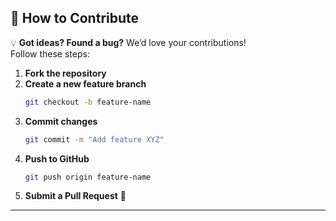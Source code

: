 
## **📢 How to Contribute**  

💡 **Got ideas? Found a bug?** We’d love your contributions!  
Follow these steps:  

1. **Fork the repository**  
2. **Create a new feature branch**  
   ```bash
   git checkout -b feature-name
   ```
3. **Commit changes**  
   ```bash
   git commit -m "Add feature XYZ"
   ```
4. **Push to GitHub**  
   ```bash
   git push origin feature-name
   ```
5. **Submit a Pull Request** 🚀  

---

